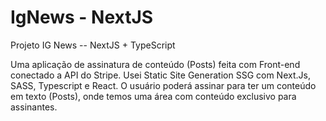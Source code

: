 # IgNews - NextJS
 Projeto IG News -- NextJS + TypeScript
 <br/>
 
Uma aplicação de assinatura de conteúdo (Posts) feita com Front-end conectado a API do Stripe. Usei Static Site Generation SSG com Next.Js, SASS, Typescript e React. O usuário poderá assinar para ter um conteúdo em texto (Posts), onde temos uma área com conteúdo exclusivo para assinantes.
 
